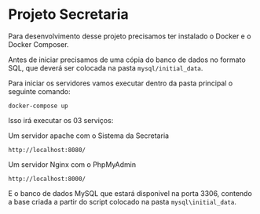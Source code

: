 # Projeto Secretaria

Para desenvolvimento desse projeto precisamos ter instalado o Docker e o Docker Composer.

Antes de iniciar precisamos de uma cópia do banco de dados no formato SQL, que deverá ser colocada na pasta `mysql/initial_data`.

Para iniciar os servidores vamos executar dentro da pasta principal o seguinte comando:

```
docker-compose up
```

Isso irá executar os 03 serviços:

Um servidor apache com o Sistema da Secretaria

```
http://localhost:8080/
```

Um servidor Nginx com o PhpMyAdmin

```
http://localhost:8000/
```

E o banco de dados MySQL que estará disponivel na porta 3306, contendo a base criada a partir do script colocado na pasta `mysql\initial_data`.

